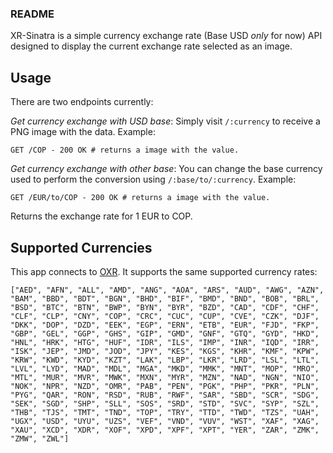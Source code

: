 ### README

XR-Sinatra is a simple currency exchange rate (Base USD *only* for now) API designed to display
the current exchange rate selected as an image.

## Usage

There are two endpoints currently:

*Get currency exchange with USD base*: Simply visit `/:currency` to receive a PNG image with the data. Example:

```
GET /COP - 200 OK # returns a image with the value.
```

*Get currency exchange with other base*: You can change the base
currency used to perform the conversion using `/:base/to/:currency`.
Example:

```
GET /EUR/to/COP - 200 OK # returns a image with the value.
```

Returns the exchange rate for 1 EUR to COP.

## Supported Currencies

This app connects to [OXR](https://docs.openexchangerates.org/docs/supported-currencies). It supports the same supported currency rates:

```
["AED", "AFN", "ALL", "AMD", "ANG", "AOA", "ARS", "AUD", "AWG", "AZN", "BAM", "BBD", "BDT", "BGN", "BHD", "BIF", "BMD", "BND", "BOB", "BRL", "BSD", "BTC", "BTN", "BWP", "BYN", "BYR", "BZD", "CAD", "CDF", "CHF", "CLF", "CLP", "CNY", "COP", "CRC", "CUC", "CUP", "CVE", "CZK", "DJF", "DKK", "DOP", "DZD", "EEK", "EGP", "ERN", "ETB", "EUR", "FJD", "FKP", "GBP", "GEL", "GGP", "GHS", "GIP", "GMD", "GNF", "GTQ", "GYD", "HKD", "HNL", "HRK", "HTG", "HUF", "IDR", "ILS", "IMP", "INR", "IQD", "IRR", "ISK", "JEP", "JMD", "JOD", "JPY", "KES", "KGS", "KHR", "KMF", "KPW", "KRW", "KWD", "KYD", "KZT", "LAK", "LBP", "LKR", "LRD", "LSL", "LTL", "LVL", "LYD", "MAD", "MDL", "MGA", "MKD", "MMK", "MNT", "MOP", "MRO", "MTL", "MUR", "MVR", "MWK", "MXN", "MYR", "MZN", "NAD", "NGN", "NIO", "NOK", "NPR", "NZD", "OMR", "PAB", "PEN", "PGK", "PHP", "PKR", "PLN", "PYG", "QAR", "RON", "RSD", "RUB", "RWF", "SAR", "SBD", "SCR", "SDG", "SEK", "SGD", "SHP", "SLL", "SOS", "SRD", "STD", "SVC", "SYP", "SZL", "THB", "TJS", "TMT", "TND", "TOP", "TRY", "TTD", "TWD", "TZS", "UAH", "UGX", "USD", "UYU", "UZS", "VEF", "VND", "VUV", "WST", "XAF", "XAG", "XAU", "XCD", "XDR", "XOF", "XPD", "XPF", "XPT", "YER", "ZAR", "ZMK", "ZMW", "ZWL"]
```
